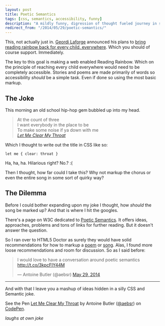 ```yaml
---
layout: post
title: Poetic Semantics
tags: [css, semantics, accessibility, funny]
description: "A mildly funny, digression of thought fueled journey in search of the perfect markup for poems and lyrics."
redirect_from: "/2014/05/29/poetic-semantics/"
---
```


This, not actually just in. [Geordi Laforge](http://en.wikipedia.org/wiki/Geordi_La_Forge) announced his plans to [bring reading rainbow back for every child, everywhere](https://www.kickstarter.com/projects/readingrainbow/bring-reading-rainbow-back-for-every-child-everywh). Which you should of course support. Immediately.

The key to this goal is making a web enabled Reading Rainbow. Which on the principle of reaching every child everywhere would need to be completely accessible. Stories and poems are made primarily of words so accessibility *should* be a simple task. Even if done so using the most basic markup.

## The Joke

This morning an old school hip-hop gem bubbled up into my head.

> At the count of three <br>
I want everybody in the place to be<br>
To make some noise if ya down with me<br>
*[Let Me Clear My Throat](http://rapgenius.com/Dj-kool-let-me-clear-my-throat-lyrics)*

Which I thought to write out the title in CSS like so:

`let me { clear: throat }`

Ha, ha, ha. Hilarious right? No.? :(

Then I thought, how far could I take this? Why not markup the chorus or even the entire song in some sort of quirky way?

## The Dilemma

Before I could bother expanding upon my joke I thought, how *should* the song be marked up? And that is where I hit the googles.

There's a page on W3C dedicated to [Poetic Semantics](http://www.w3.org/html/wg/wiki/PoeticSemantics#head-3cf2cce512593d782f466385b73f1272d7848e53:_detailed_discussion_of_poetic_markup_alternatives). It offers ideas, approaches, problems and tons of links for further reading. But it doesn't answer the question.

So I ran over to HTML5 Doctor as surely they would have solid recommendations for how to markup a [poem](http://html5doctor.com/search/?q=poem) or [song](http://html5doctor.com/search/?q=song). Alas, I found more loose recommendations and room for discussion. So as I said before:

<blockquote class="twitter-tweet" lang="en"><p>I would love to have a conversation around poetic semantics <a href="http://t.co/3kpcFIY44M">http://t.co/3kpcFIY44M</a></p>&mdash; Antoine Butler (@aebsr) <a href="https://twitter.com/aebsr/statuses/472017824178012160">May 29, 2014</a></blockquote>
<script async src="//platform.twitter.com/widgets.js" charset="utf-8"></script>

---

And with that I leave you a mashup of ideas hidden in a silly CSS and Semantic joke.

<p data-height="268" data-theme-id="6382" data-slug-hash="CIulE" data-default-tab="result" class='codepen'>See the Pen <a href='http://codepen.io/aebsr/pen/CIulE/'>Let Me Clear My Throat</a> by Antoine Butler (<a href='http://codepen.io/aebsr'>@aebsr</a>) on <a href='http://codepen.io'>CodePen</a>.</p>
<script async src="//codepen.io/assets/embed/ei.js"></script>

*laughs at own joke*
